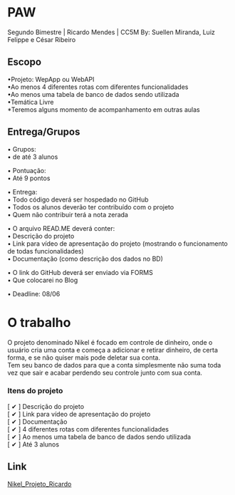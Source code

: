 # PAW
Segundo Bimestre | Ricardo Mendes | CC5M
By: Suellen Miranda, Luiz Felippe e César Ribeiro

## Escopo
•Projeto: WepApp ou WebAPI <br>
•Ao menos 4 diferentes rotas com diferentes funcionalidades <br>
•Ao menos uma tabela de banco de dados sendo utilizada <br>
•Temática Livre <br>
*Teremos alguns momento de acompanhamento em outras aulas <br>


## Entrega/Grupos
• Grupos: <br>
• de até 3 alunos <br>

• Pontuação: <br>
• Até 9 pontos <br>

• Entrega: <br>
• Todo código deverá ser hospedado no GitHub <br>
• Todos os alunos deverão ter contribuído com o projeto <br>
• Quem não contribuir terá a nota zerada <br>

• O arquivo READ.ME deverá conter: <br>
• Descrição do projeto <br>
• Link para vídeo de apresentação do projeto (mostrando o funcionamento de todas funcionalidades) <br>
• Documentação (como descrição dos dados no BD) <br>

• O link do GitHub deverá ser enviado via FORMS <br>
• Que colocarei no Blog <br>

• Deadline: 08/06 <br>


# O trabalho
O projeto denominado Nikel é focado em controle de dinheiro, onde o usuário cria uma conta e começa a adicionar e retirar dinheiro, de certa forma, e se não quiser mais pode deletar sua conta. <br>
Tem seu banco de dados para que a conta simplesmente não suma toda vez que sair e acabar perdendo seu controle junto com sua conta.

### Itens do projeto
[ ✔ ] Descrição do projeto <br>
[ ✔ ] Link para vídeo de apresentação do projeto <br>
[ ✔ ] Documentação <br>
[ ✔ ] 4 diferentes rotas com diferentes funcionalidades <br>
[ ✔ ] Ao menos uma tabela de banco de dados sendo utilizada <br>
[ ✔ ] Até 3 alunos <br>

## Link
[Nikel_Projeto_Ricardo](https://suellenmiranda.github.io/Ricardo_Nikel/)
